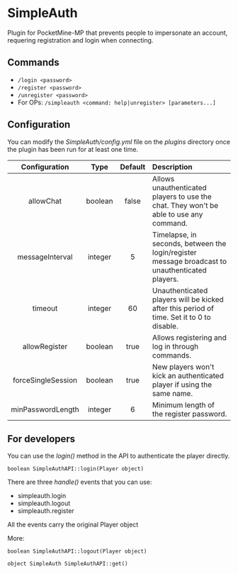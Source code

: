 # SimpleAuth

Plugin for PocketMine-MP that prevents people to impersonate an account, requering registration and login when connecting.


## Commands


* `/login <password>`
* `/register <password>`
* `/unregister <password>`
* For OPs: `/simpleauth <command: help|unregister> [parameters...]`


## Configuration

You can modify the _SimpleAuth/config.yml_ file on the _plugins_ directory once the plugin has been run for at least one time.

| Configuration | Type | Default | Description |
| :---: | :---: | :---: | :--- |
| allowChat | boolean | false | Allows unauthenticated players to use the chat. They won't be able to use any command. |
| messageInterval | integer | 5 | Timelapse, in seconds, between the login/register message broadcast to unauthenticated players. |
| timeout | integer | 60 | Unauthenticated players will be kicked after this period of time. Set it to 0 to disable. |
| allowRegister | boolean | true | Allows registering and log in through commands. |
| forceSingleSession | boolean | true | New players won't kick an authenticated player if using the same name. |
| minPasswordLength | integer | 6 | Minimum length of the register password. |


## For developers


You can use the _login()_ method in the API to authenticate the player directly.

`boolean SimpleAuthAPI::login(Player object)`

There are three _handle()_ events that you can use:

* simpleauth.login
* simpleauth.logout
* simpleauth.register

All the events carry the original Player object

More:

`boolean SimpleAuthAPI::logout(Player object)`

`object SimpleAuth SimpleAuthAPI::get()`
